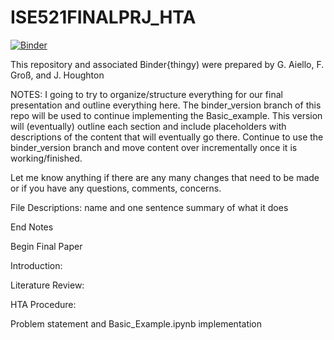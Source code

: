 # ISE521FINALPRJ_HTA

[![Binder](https://mybinder.org/badge_logo.svg)](https://mybinder.org/v2/gh/james-houghton/ISE521FINALPRJ_HTA/binder_version)

This repository and associated Binder{thingy) were prepared by G. Aiello, F. Groß, and J. Houghton

NOTES:
I going to try to organize/structure everything for our final presentation and outline everything here. The binder_version branch of this repo will be used to continue implementing the Basic_example. This version will (eventually) outline each section and include placeholders with descriptions of the content that will eventually go there. Continue to use the binder_version branch and move content over incrementally once it is working/finished.

Let me know anything if there are any many changes that need to be made or if you have any questions, comments, concerns.


File Descriptions:
name and one sentence summary of what it does

End Notes

Begin Final Paper

Introduction:

Literature Review:

HTA Procedure:

Problem statement and Basic_Example.ipynb implementation
